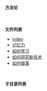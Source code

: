 #### 方法论


<br/><br/>
**文件列表**
- [index](index.html)
- [记忆力](记忆力.html)
- [如何学习](如何学习.html)
- [如何研究新技术](如何研究新技术.html)
- [如何做事](如何做事.html)

<br/><br/>
**子目录列表**

